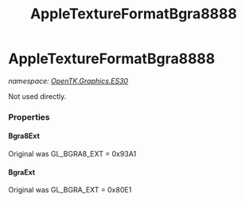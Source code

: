 ﻿---
title: AppleTextureFormatBgra8888
---

# AppleTextureFormatBgra8888
_namespace: [OpenTK.Graphics.ES30](N-OpenTK.Graphics.ES30.html)_

Not used directly.



### Properties

#### Bgra8Ext
Original was GL_BGRA8_EXT = 0x93A1
#### BgraExt
Original was GL_BGRA_EXT = 0x80E1

